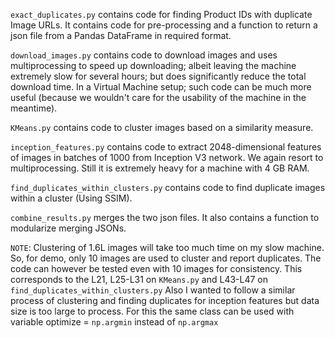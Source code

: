 `exact_duplicates.py` contains code for finding Product IDs with duplicate Image URLs. It contains code for pre-processing and a function to return a json file from a Pandas DataFrame in required format.

`download_images.py` contains code to download images and uses multiprocessing to speed up downloading; albeit leaving the machine extremely slow for several hours; but does significantly reduce the total download time. In a Virtual Machine setup; such code can be much more useful (because we wouldn't care for the usability of the machine in the meantime).

`KMeans.py` contains code to cluster images based on  a similarity measure.

`inception_features.py` contains code to extract 2048-dimensional features of images in batches of 1000 from Inception V3 network. We again resort to multiprocessing. Still it is extremely heavy for a machine with 4 GB RAM.

`find_duplicates_within_clusters.py` contains code to find duplicate images within a cluster (Using SSIM).

`combine_results.py` merges the two json files. It also contains a function to modularize merging JSONs.

`NOTE`: Clustering of 1.6L images will take too much time on my slow machine. So, for demo, only 10 images are used to cluster and report duplicates. The code can however be tested even with 10 images for consistency. This corresponds to the L21, L25-L31 on `KMeans.py` and L43-L47 on `find_duplicates_within_clusters.py`
Also I wanted to follow a similar process of clustering and finding duplicates for inception features but data size is too large to process. For this the same class can be used with variable optimize = `np.argmin` instead of `np.argmax`
